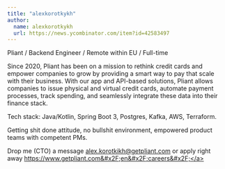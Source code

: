 ```yaml
---
title: "alexkorotkykh"
author:
  name: alexkorotkykh
  url: https://news.ycombinator.com/item?id=42583497
---
```

Pliant &#x2F; Backend Engineer &#x2F; Remote within EU &#x2F; Full-time

Since 2020, Pliant has been on a mission to rethink credit cards and empower companies to grow by providing a smart way to pay that scale with their business. With our app and API-based solutions, Pliant allows companies to issue physical and virtual credit cards, automate payment processes, track spending, and seamlessly integrate these data into their finance stack.

Tech stack: Java&#x2F;Kotlin, Spring Boot 3, Postgres, Kafka, AWS, Terraform.

Getting shit done attitude, no bullshit environment, empowered product teams with competent PMs.

Drop me (CTO) a message alex.korotkikh@getpliant.com or apply right away <a href="https:&#x2F;&#x2F;www.getpliant.com&#x2F;en&#x2F;careers&#x2F;" rel="nofollow">https:&#x2F;&#x2F;www.getpliant.com&#x2F;en&#x2F;careers&#x2F;</a>
<JobApplication />
